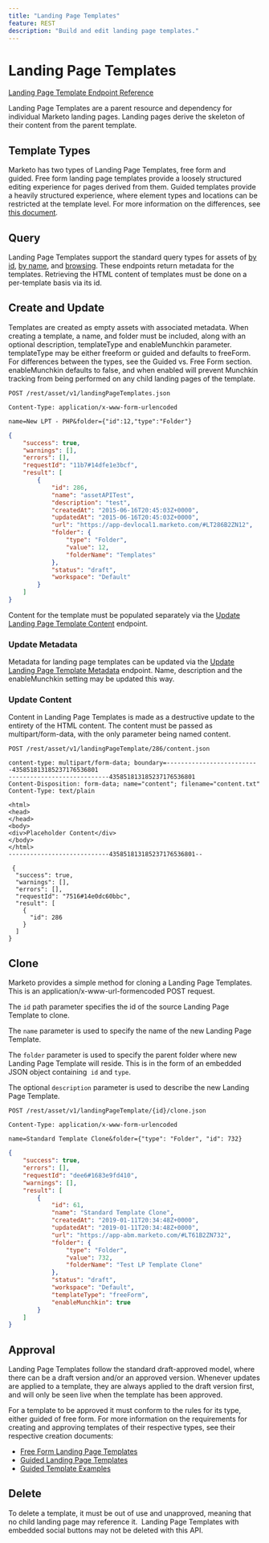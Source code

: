 ```yaml
---
title: "Landing Page Templates"
feature: REST
description: "Build and edit landing page templates."
---
```


# Landing Page Templates

[Landing Page Template Endpoint Reference](https://developer.adobe.com/marketo-apis/api/asset/#tag/Landing-Page-Templates)

Landing Page Templates are a parent resource and dependency for individual Marketo landing pages. Landing pages derive the skeleton of their content from the parent template.

## Template Types

Marketo has two types of Landing Page Templates, free form and guided. Free form landing page templates provide a loosely structured editing experience for pages derived from them. Guided templates provide a heavily structured experience, where element types and locations can be restricted at the template level. For more information on the differences, see [this document](https://experienceleague.adobe.com/en/docs/marketo/using/product-docs/demand-generation/landing-pages/understanding-landing-pages/understanding-free-form-vs-guided-landing-pages).

## Query

Landing Page Templates support the standard query types for assets of [by id](https://developer.adobe.com/marketo-apis/api/asset/#tag/Landing-Page-Templates/operation/getLandingPageTemplateByIdUsingGET), [by name](https://developer.adobe.com/marketo-apis/api/asset/#tag/Landing-Page-Templates/operation/getLandingPageTemplateByNameUsingGET), and [browsing](https://developer.adobe.com/marketo-apis/api/asset/#tag/Landing-Page-Templates/operation/getLandingPageTemplatesUsingGET). These endpoints return metadata for the templates. Retrieving the HTML content of templates must be done on a per-template basis via its id.

## Create and Update

Templates are created as empty assets with associated metadata. When creating a template, a name, and folder must be included, along with an optional description, templateType and enableMunchkin parameter. templateType may be either freeform or guided and defaults to freeForm. For differences between the types, see the Guided vs. Free Form section. enableMunchkin defaults to false, and when enabled will prevent Munchkin tracking from being performed on any child landing pages of the template.

```
POST /rest/asset/v1/landingPageTemplates.json
```

```
Content-Type: application/x-www-form-urlencoded
```

```
name=New LPT - PHP&folder={"id":12,"type":"Folder"}
```

```json
{
    "success": true,
    "warnings": [],
    "errors": [],
    "requestId": "11b7#14dfe1e3bcf",
    "result": [
        {
            "id": 286,
            "name": "assetAPITest",
            "description": "test",
            "createdAt": "2015-06-16T20:45:03Z+0000",
            "updatedAt": "2015-06-16T20:45:03Z+0000",
            "url": "https://app-devlocal1.marketo.com/#LT286B2ZN12",
            "folder": {
                "type": "Folder",
                "value": 12,
                "folderName": "Templates"
            },
            "status": "draft",
            "workspace": "Default"
        }
    ]
}
```

Content for the template must be populated separately via the [Update Landing Page Template Content](https://developer.adobe.com/marketo-apis/api/asset/#tag/Landing-Page-Templates/operation/updateLandingPageTemplateContentUsingPOST) endpoint.

### Update Metadata

Metadata for landing page templates can be updated via the [Update Landing Page Template Metadata](https://developer.adobe.com/marketo-apis/api/asset/#tag/Landing-Page-Templates/operation/updateLpTemplateUsingPOST) endpoint. Name, description and the enableMunchkin setting may be updated this way.

### Update Content

Content in Landing Page Templates is made as a destructive update to the entirety of the HTML content. The content must be passed as multipart/form-data, with the only parameter being named content.

```
POST /rest/asset/v1/landingPageTemplate/286/content.json
```

```
content-type: multipart/form-data; boundary=--------------------------435851813185237176536801
----------------------------435851813185237176536801
Content-Disposition: form-data; name="content"; filename="content.txt"
Content-Type: text/plain

<html>
<head>
</head>
<body>
<div>Placeholder Content</div>
</body>
</html>
----------------------------435851813185237176536801--
```

```
 {
  "success": true,
  "warnings": [],
  "errors": [],
  "requestId": "7516#14e0dc60bbc",
  "result": [
    {
      "id": 286
    }
  ]
}
```

## Clone

Marketo provides a simple method for cloning a Landing Page Templates. This is an application/x-www-url-formencoded POST request.

The `id` path parameter specifies the id of the source Landing Page Template to clone.

The `name` parameter is used to specify the name of the new Landing Page Template.

The `folder` parameter is used to specify the parent folder where new Landing Page Template will reside. This is in the form of an embedded JSON object containing  `id` and `type`.

The optional `description` parameter is used to describe the new Landing Page Template.

```
POST /rest/asset/v1/landingPageTemplate/{id}/clone.json
```

```
Content-Type: application/x-www-form-urlencoded
```

```
name=Standard Template Clone&folder={"type": "Folder", "id": 732}
```

```json
{
    "success": true,
    "errors": [],
    "requestId": "dee6#1683e9fd410",
    "warnings": [],
    "result": [
        {
            "id": 61,
            "name": "Standard Template Clone",
            "createdAt": "2019-01-11T20:34:48Z+0000",
            "updatedAt": "2019-01-11T20:34:48Z+0000",
            "url": "https://app-abm.marketo.com/#LT61B2ZN732",
            "folder": {
                "type": "Folder",
                "value": 732,
                "folderName": "Test LP Template Clone"
            },
            "status": "draft",
            "workspace": "Default",
            "templateType": "freeForm",
            "enableMunchkin": true
        }
    ]
}
```

## Approval

Landing Page Templates follow the standard draft-approved model, where there can be a draft version and/or an approved version. Whenever updates are applied to a template, they are always applied to the draft version first, and will only be seen live when the template has been approved.

For a template to be approved it must conform to the rules for its type, either guided of free form. For more information on the requirements for creating and approving templates of their respective types, see their respective creation documents:

- [Free Form Landing Page Templates](https://experienceleague.adobe.com/en/docs/marketo/using/product-docs/demand-generation/landing-pages/landing-page-templates/create-a-free-form-landing-page-template)
- [Guided Landing Page Templates](https://experienceleague.adobe.com/en/docs/marketo/using/product-docs/demand-generation/landing-pages/landing-page-templates/create-a-guided-landing-page-template)
- [Guided Template Examples](https://experienceleague.adobe.com/en/docs/marketo/using/product-docs/demand-generation/landing-pages/landing-page-templates/guided-landing-page-template-list)

## Delete

To delete a template, it must be out of use and unapproved, meaning that no child landing page may reference it.  Landing Page Templates with embedded social buttons may not be deleted with this API.
